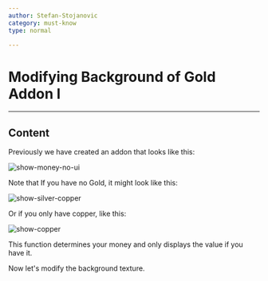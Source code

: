 ```yaml
---
author: Stefan-Stojanovic
category: must-know
type: normal

---
```


# Modifying Background of Gold Addon I

---
## Content

Previously we have created an addon that looks like this:

![show-money-no-ui](https://img.enkipro.com/6d6526066cd148fd4026ea9a2965ae53.png)

Note that If you have no Gold, it might look like this:

![show-silver-copper](https://img.enkipro.com/ab3a22955103848bf43682b6c668b333.png)

Or if you only have copper, like this:

![show-copper](https://img.enkipro.com/686e79fccf24dcb41a8b04147bc9c5d4.png)

This function determines your money and only displays the value if you have it.

Now let's modify the background texture.

